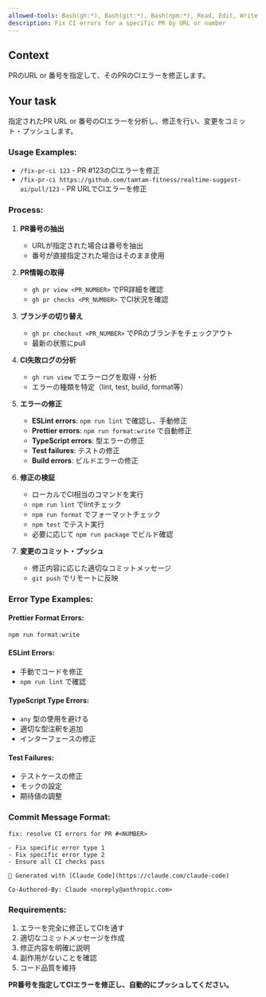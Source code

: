 ```yaml
---
allowed-tools: Bash(gh:*), Bash(git:*), Bash(npm:*), Read, Edit, Write
description: Fix CI errors for a specific PR by URL or number
---
```


## Context

PRのURL or 番号を指定して、そのPRのCIエラーを修正します。

## Your task

指定されたPR URL or 番号のCIエラーを分析し、修正を行い、変更をコミット・プッシュします。

### Usage Examples:

- `/fix-pr-ci 123` - PR #123のCIエラーを修正
- `/fix-pr-ci https://github.com/tamtam-fitness/realtime-suggest-ai/pull/123` - PR URLでCIエラーを修正

### Process:

1. **PR番号の抽出**
   - URLが指定された場合は番号を抽出
   - 番号が直接指定された場合はそのまま使用

2. **PR情報の取得**
   - `gh pr view <PR_NUMBER>` でPR詳細を確認
   - `gh pr checks <PR_NUMBER>` でCI状況を確認

3. **ブランチの切り替え**
   - `gh pr checkout <PR_NUMBER>` でPRのブランチをチェックアウト
   - 最新の状態にpull

4. **CI失敗ログの分析**
   - `gh run view` でエラーログを取得・分析
   - エラーの種類を特定（lint, test, build, format等）

5. **エラーの修正**
   - **ESLint errors**: `npm run lint` で確認し、手動修正
   - **Prettier errors**: `npm run format:write` で自動修正
   - **TypeScript errors**: 型エラーの修正
   - **Test failures**: テストの修正
   - **Build errors**: ビルドエラーの修正

6. **修正の検証**
   - ローカルでCI相当のコマンドを実行
   - `npm run lint` でlintチェック
   - `npm run format` でフォーマットチェック
   - `npm test` でテスト実行
   - 必要に応じて `npm run package` でビルド確認

7. **変更のコミット・プッシュ**
   - 修正内容に応じた適切なコミットメッセージ
   - `git push` でリモートに反映

### Error Type Examples:

#### Prettier Format Errors:

```bash
npm run format:write
```

#### ESLint Errors:

- 手動でコードを修正
- `npm run lint` で確認

#### TypeScript Type Errors:

- `any` 型の使用を避ける
- 適切な型注釈を追加
- インターフェースの修正

#### Test Failures:

- テストケースの修正
- モックの設定
- 期待値の調整

### Commit Message Format:

```
fix: resolve CI errors for PR #<NUMBER>

- Fix specific error type 1
- Fix specific error type 2
- Ensure all CI checks pass

🤖 Generated with [Claude Code](https://claude.com/claude-code)

Co-Authored-By: Claude <noreply@anthropic.com>
```

### Requirements:

1. エラーを完全に修正してCIを通す
2. 適切なコミットメッセージを作成
3. 修正内容を明確に説明
4. 副作用がないことを確認
5. コード品質を維持

**PR番号を指定してCIエラーを修正し、自動的にプッシュしてください。**

